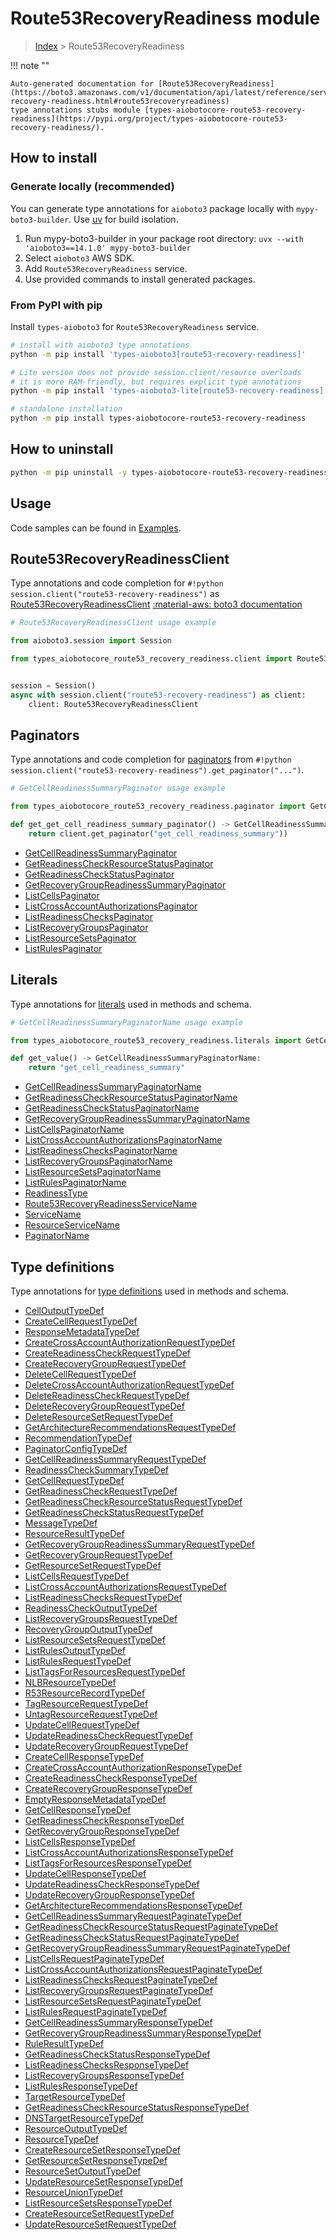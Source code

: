 # Route53RecoveryReadiness module

> [Index](../README.md) > Route53RecoveryReadiness


!!! note ""

    Auto-generated documentation for [Route53RecoveryReadiness](https://boto3.amazonaws.com/v1/documentation/api/latest/reference/services/route53-recovery-readiness.html#route53recoveryreadiness)
    type annotations stubs module [types-aiobotocore-route53-recovery-readiness](https://pypi.org/project/types-aiobotocore-route53-recovery-readiness/).

## How to install

### Generate locally (recommended)

You can generate type annotations for `aioboto3` package locally with `mypy-boto3-builder`.
Use [uv](https://docs.astral.sh/uv/getting-started/installation/) for build isolation.

1. Run mypy-boto3-builder in your package root directory: `uvx --with 'aioboto3==14.1.0' mypy-boto3-builder`
1. Select `aioboto3` AWS SDK.
1. Add `Route53RecoveryReadiness` service.
1. Use provided commands to install generated packages.



### From PyPI with pip

Install `types-aioboto3` for `Route53RecoveryReadiness` service.

```bash
# install with aioboto3 type annotations
python -m pip install 'types-aioboto3[route53-recovery-readiness]'

# Lite version does not provide session.client/resource overloads
# it is more RAM-friendly, but requires explicit type annotations
python -m pip install 'types-aioboto3-lite[route53-recovery-readiness]'

# standalone installation
python -m pip install types-aiobotocore-route53-recovery-readiness
```



## How to uninstall

```bash
python -m pip uninstall -y types-aiobotocore-route53-recovery-readiness
```

## Usage

Code samples can be found in [Examples](./usage.md).

## Route53RecoveryReadinessClient

Type annotations and code completion for  `#!python session.client("route53-recovery-readiness")` as [Route53RecoveryReadinessClient](./client.md)
[:material-aws: boto3 documentation](https://boto3.amazonaws.com/v1/documentation/api/latest/reference/services/route53-recovery-readiness.html#Route53RecoveryReadiness.Client)

```python
# Route53RecoveryReadinessClient usage example

from aioboto3.session import Session

from types_aiobotocore_route53_recovery_readiness.client import Route53RecoveryReadinessClient


session = Session()
async with session.client("route53-recovery-readiness") as client:
    client: Route53RecoveryReadinessClient
```


## Paginators

Type annotations and code completion for
[paginators](./paginators.md)
from `#!python session.client("route53-recovery-readiness").get_paginator("...")`.

```python
# GetCellReadinessSummaryPaginator usage example

from types_aiobotocore_route53_recovery_readiness.paginator import GetCellReadinessSummaryPaginator

def get_get_cell_readiness_summary_paginator() -> GetCellReadinessSummaryPaginator:
    return client.get_paginator("get_cell_readiness_summary"))
```

- [GetCellReadinessSummaryPaginator](./paginators.md#getcellreadinesssummarypaginator)
- [GetReadinessCheckResourceStatusPaginator](./paginators.md#getreadinesscheckresourcestatuspaginator)
- [GetReadinessCheckStatusPaginator](./paginators.md#getreadinesscheckstatuspaginator)
- [GetRecoveryGroupReadinessSummaryPaginator](./paginators.md#getrecoverygroupreadinesssummarypaginator)
- [ListCellsPaginator](./paginators.md#listcellspaginator)
- [ListCrossAccountAuthorizationsPaginator](./paginators.md#listcrossaccountauthorizationspaginator)
- [ListReadinessChecksPaginator](./paginators.md#listreadinesscheckspaginator)
- [ListRecoveryGroupsPaginator](./paginators.md#listrecoverygroupspaginator)
- [ListResourceSetsPaginator](./paginators.md#listresourcesetspaginator)
- [ListRulesPaginator](./paginators.md#listrulespaginator)








## Literals

Type annotations for [literals](./literals.md) used in methods and schema.

```python
# GetCellReadinessSummaryPaginatorName usage example

from types_aiobotocore_route53_recovery_readiness.literals import GetCellReadinessSummaryPaginatorName

def get_value() -> GetCellReadinessSummaryPaginatorName:
    return "get_cell_readiness_summary"
```

- [GetCellReadinessSummaryPaginatorName](./literals.md#getcellreadinesssummarypaginatorname)
- [GetReadinessCheckResourceStatusPaginatorName](./literals.md#getreadinesscheckresourcestatuspaginatorname)
- [GetReadinessCheckStatusPaginatorName](./literals.md#getreadinesscheckstatuspaginatorname)
- [GetRecoveryGroupReadinessSummaryPaginatorName](./literals.md#getrecoverygroupreadinesssummarypaginatorname)
- [ListCellsPaginatorName](./literals.md#listcellspaginatorname)
- [ListCrossAccountAuthorizationsPaginatorName](./literals.md#listcrossaccountauthorizationspaginatorname)
- [ListReadinessChecksPaginatorName](./literals.md#listreadinesscheckspaginatorname)
- [ListRecoveryGroupsPaginatorName](./literals.md#listrecoverygroupspaginatorname)
- [ListResourceSetsPaginatorName](./literals.md#listresourcesetspaginatorname)
- [ListRulesPaginatorName](./literals.md#listrulespaginatorname)
- [ReadinessType](./literals.md#readinesstype)
- [Route53RecoveryReadinessServiceName](./literals.md#route53recoveryreadinessservicename)
- [ServiceName](./literals.md#servicename)
- [ResourceServiceName](./literals.md#resourceservicename)
- [PaginatorName](./literals.md#paginatorname)




## Type definitions

Type annotations for [type definitions](./type_defs.md) used in methods and schema.

- [CellOutputTypeDef](./type_defs.md#celloutputtypedef)
- [CreateCellRequestTypeDef](./type_defs.md#createcellrequesttypedef)
- [ResponseMetadataTypeDef](./type_defs.md#responsemetadatatypedef)
- [CreateCrossAccountAuthorizationRequestTypeDef](./type_defs.md#createcrossaccountauthorizationrequesttypedef)
- [CreateReadinessCheckRequestTypeDef](./type_defs.md#createreadinesscheckrequesttypedef)
- [CreateRecoveryGroupRequestTypeDef](./type_defs.md#createrecoverygrouprequesttypedef)
- [DeleteCellRequestTypeDef](./type_defs.md#deletecellrequesttypedef)
- [DeleteCrossAccountAuthorizationRequestTypeDef](./type_defs.md#deletecrossaccountauthorizationrequesttypedef)
- [DeleteReadinessCheckRequestTypeDef](./type_defs.md#deletereadinesscheckrequesttypedef)
- [DeleteRecoveryGroupRequestTypeDef](./type_defs.md#deleterecoverygrouprequesttypedef)
- [DeleteResourceSetRequestTypeDef](./type_defs.md#deleteresourcesetrequesttypedef)
- [GetArchitectureRecommendationsRequestTypeDef](./type_defs.md#getarchitecturerecommendationsrequesttypedef)
- [RecommendationTypeDef](./type_defs.md#recommendationtypedef)
- [PaginatorConfigTypeDef](./type_defs.md#paginatorconfigtypedef)
- [GetCellReadinessSummaryRequestTypeDef](./type_defs.md#getcellreadinesssummaryrequesttypedef)
- [ReadinessCheckSummaryTypeDef](./type_defs.md#readinesschecksummarytypedef)
- [GetCellRequestTypeDef](./type_defs.md#getcellrequesttypedef)
- [GetReadinessCheckRequestTypeDef](./type_defs.md#getreadinesscheckrequesttypedef)
- [GetReadinessCheckResourceStatusRequestTypeDef](./type_defs.md#getreadinesscheckresourcestatusrequesttypedef)
- [GetReadinessCheckStatusRequestTypeDef](./type_defs.md#getreadinesscheckstatusrequesttypedef)
- [MessageTypeDef](./type_defs.md#messagetypedef)
- [ResourceResultTypeDef](./type_defs.md#resourceresulttypedef)
- [GetRecoveryGroupReadinessSummaryRequestTypeDef](./type_defs.md#getrecoverygroupreadinesssummaryrequesttypedef)
- [GetRecoveryGroupRequestTypeDef](./type_defs.md#getrecoverygrouprequesttypedef)
- [GetResourceSetRequestTypeDef](./type_defs.md#getresourcesetrequesttypedef)
- [ListCellsRequestTypeDef](./type_defs.md#listcellsrequesttypedef)
- [ListCrossAccountAuthorizationsRequestTypeDef](./type_defs.md#listcrossaccountauthorizationsrequesttypedef)
- [ListReadinessChecksRequestTypeDef](./type_defs.md#listreadinesschecksrequesttypedef)
- [ReadinessCheckOutputTypeDef](./type_defs.md#readinesscheckoutputtypedef)
- [ListRecoveryGroupsRequestTypeDef](./type_defs.md#listrecoverygroupsrequesttypedef)
- [RecoveryGroupOutputTypeDef](./type_defs.md#recoverygroupoutputtypedef)
- [ListResourceSetsRequestTypeDef](./type_defs.md#listresourcesetsrequesttypedef)
- [ListRulesOutputTypeDef](./type_defs.md#listrulesoutputtypedef)
- [ListRulesRequestTypeDef](./type_defs.md#listrulesrequesttypedef)
- [ListTagsForResourcesRequestTypeDef](./type_defs.md#listtagsforresourcesrequesttypedef)
- [NLBResourceTypeDef](./type_defs.md#nlbresourcetypedef)
- [R53ResourceRecordTypeDef](./type_defs.md#r53resourcerecordtypedef)
- [TagResourceRequestTypeDef](./type_defs.md#tagresourcerequesttypedef)
- [UntagResourceRequestTypeDef](./type_defs.md#untagresourcerequesttypedef)
- [UpdateCellRequestTypeDef](./type_defs.md#updatecellrequesttypedef)
- [UpdateReadinessCheckRequestTypeDef](./type_defs.md#updatereadinesscheckrequesttypedef)
- [UpdateRecoveryGroupRequestTypeDef](./type_defs.md#updaterecoverygrouprequesttypedef)
- [CreateCellResponseTypeDef](./type_defs.md#createcellresponsetypedef)
- [CreateCrossAccountAuthorizationResponseTypeDef](./type_defs.md#createcrossaccountauthorizationresponsetypedef)
- [CreateReadinessCheckResponseTypeDef](./type_defs.md#createreadinesscheckresponsetypedef)
- [CreateRecoveryGroupResponseTypeDef](./type_defs.md#createrecoverygroupresponsetypedef)
- [EmptyResponseMetadataTypeDef](./type_defs.md#emptyresponsemetadatatypedef)
- [GetCellResponseTypeDef](./type_defs.md#getcellresponsetypedef)
- [GetReadinessCheckResponseTypeDef](./type_defs.md#getreadinesscheckresponsetypedef)
- [GetRecoveryGroupResponseTypeDef](./type_defs.md#getrecoverygroupresponsetypedef)
- [ListCellsResponseTypeDef](./type_defs.md#listcellsresponsetypedef)
- [ListCrossAccountAuthorizationsResponseTypeDef](./type_defs.md#listcrossaccountauthorizationsresponsetypedef)
- [ListTagsForResourcesResponseTypeDef](./type_defs.md#listtagsforresourcesresponsetypedef)
- [UpdateCellResponseTypeDef](./type_defs.md#updatecellresponsetypedef)
- [UpdateReadinessCheckResponseTypeDef](./type_defs.md#updatereadinesscheckresponsetypedef)
- [UpdateRecoveryGroupResponseTypeDef](./type_defs.md#updaterecoverygroupresponsetypedef)
- [GetArchitectureRecommendationsResponseTypeDef](./type_defs.md#getarchitecturerecommendationsresponsetypedef)
- [GetCellReadinessSummaryRequestPaginateTypeDef](./type_defs.md#getcellreadinesssummaryrequestpaginatetypedef)
- [GetReadinessCheckResourceStatusRequestPaginateTypeDef](./type_defs.md#getreadinesscheckresourcestatusrequestpaginatetypedef)
- [GetReadinessCheckStatusRequestPaginateTypeDef](./type_defs.md#getreadinesscheckstatusrequestpaginatetypedef)
- [GetRecoveryGroupReadinessSummaryRequestPaginateTypeDef](./type_defs.md#getrecoverygroupreadinesssummaryrequestpaginatetypedef)
- [ListCellsRequestPaginateTypeDef](./type_defs.md#listcellsrequestpaginatetypedef)
- [ListCrossAccountAuthorizationsRequestPaginateTypeDef](./type_defs.md#listcrossaccountauthorizationsrequestpaginatetypedef)
- [ListReadinessChecksRequestPaginateTypeDef](./type_defs.md#listreadinesschecksrequestpaginatetypedef)
- [ListRecoveryGroupsRequestPaginateTypeDef](./type_defs.md#listrecoverygroupsrequestpaginatetypedef)
- [ListResourceSetsRequestPaginateTypeDef](./type_defs.md#listresourcesetsrequestpaginatetypedef)
- [ListRulesRequestPaginateTypeDef](./type_defs.md#listrulesrequestpaginatetypedef)
- [GetCellReadinessSummaryResponseTypeDef](./type_defs.md#getcellreadinesssummaryresponsetypedef)
- [GetRecoveryGroupReadinessSummaryResponseTypeDef](./type_defs.md#getrecoverygroupreadinesssummaryresponsetypedef)
- [RuleResultTypeDef](./type_defs.md#ruleresulttypedef)
- [GetReadinessCheckStatusResponseTypeDef](./type_defs.md#getreadinesscheckstatusresponsetypedef)
- [ListReadinessChecksResponseTypeDef](./type_defs.md#listreadinesschecksresponsetypedef)
- [ListRecoveryGroupsResponseTypeDef](./type_defs.md#listrecoverygroupsresponsetypedef)
- [ListRulesResponseTypeDef](./type_defs.md#listrulesresponsetypedef)
- [TargetResourceTypeDef](./type_defs.md#targetresourcetypedef)
- [GetReadinessCheckResourceStatusResponseTypeDef](./type_defs.md#getreadinesscheckresourcestatusresponsetypedef)
- [DNSTargetResourceTypeDef](./type_defs.md#dnstargetresourcetypedef)
- [ResourceOutputTypeDef](./type_defs.md#resourceoutputtypedef)
- [ResourceTypeDef](./type_defs.md#resourcetypedef)
- [CreateResourceSetResponseTypeDef](./type_defs.md#createresourcesetresponsetypedef)
- [GetResourceSetResponseTypeDef](./type_defs.md#getresourcesetresponsetypedef)
- [ResourceSetOutputTypeDef](./type_defs.md#resourcesetoutputtypedef)
- [UpdateResourceSetResponseTypeDef](./type_defs.md#updateresourcesetresponsetypedef)
- [ResourceUnionTypeDef](./type_defs.md#resourceuniontypedef)
- [ListResourceSetsResponseTypeDef](./type_defs.md#listresourcesetsresponsetypedef)
- [CreateResourceSetRequestTypeDef](./type_defs.md#createresourcesetrequesttypedef)
- [UpdateResourceSetRequestTypeDef](./type_defs.md#updateresourcesetrequesttypedef)

